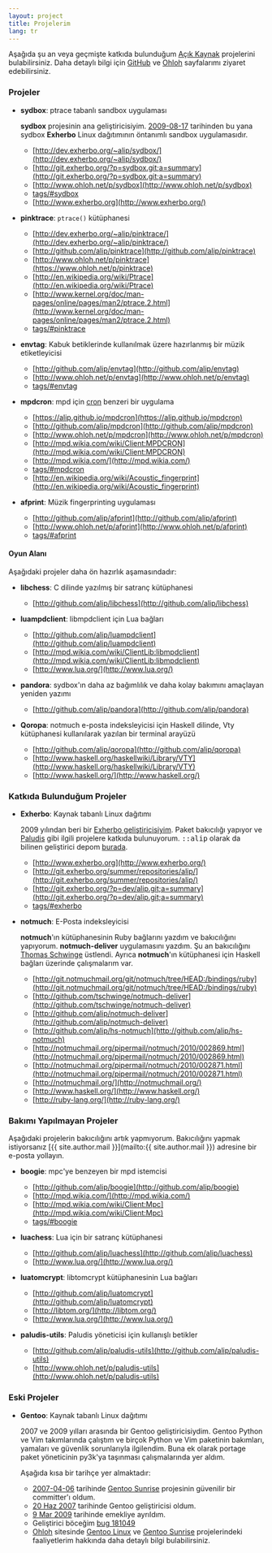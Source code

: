 ```yaml
---
layout: project
title: Projelerim
lang: tr
---
```


Aşağıda şu an veya geçmişte katkıda bulunduğum [Açık Kaynak](http://tr.wikipedia.org/wiki/A%C3%A7%C4%B1k_kaynak)
projelerini bulabilirsiniz. Daha detaylı bilgi için [GitHub](http://github.com/alip) ve
[Ohloh](http://www.ohloh.net/accounts/alip) sayfalarımı ziyaret edebilirsiniz.

### Projeler

* **sydbox**: ptrace tabanlı sandbox uygulaması

  **sydbox** projesinin ana geliştiricisiyim.
  [2009-08-17](http://git.pioto.org/gitweb/paludis.git/commit/dd0566f16e27f2110581234fe1c48a11d18a7d64)
  tarihinden bu yana sydbox **Exherbo** Linux dağıtımının öntanımlı sandbox uygulamasıdır.

  - [http://dev.exherbo.org/~alip/sydbox/](http://dev.exherbo.org/~alip/sydbox/)
  - [http://git.exherbo.org/?p=sydbox.git;a=summary](http://git.exherbo.org/?p=sydbox.git;a=summary)
  - [http://www.ohloh.net/p/sydbox](http://www.ohloh.net/p/sydbox)
  - [tags/#sydbox](/en/tags/#sydbox)
  - [http://www.exherbo.org](http://www.exherbo.org/)

* **pinktrace**: `ptrace()` kütüphanesi

  - [http://dev.exherbo.org/~alip/pinktrace/](http://dev.exherbo.org/~alip/pinktrace/)
  - [http://github.com/alip/pinktrace](http://github.com/alip/pinktrace)
  - [http://www.ohloh.net/p/pinktrace](https://www.ohloh.net/p/pinktrace)
  - [http://en.wikipedia.org/wiki/Ptrace](http://en.wikipedia.org/wiki/Ptrace)
  - [http://www.kernel.org/doc/man-pages/online/pages/man2/ptrace.2.html](http://www.kernel.org/doc/man-pages/online/pages/man2/ptrace.2.html)
  - [tags/#pinktrace](/en/tags/#pinktrace)

* **envtag**: Kabuk betiklerinde kullanılmak üzere hazırlanmış bir müzik etiketleyicisi

  - [http://github.com/alip/envtag](http://github.com/alip/envtag)
  - [http://www.ohloh.net/p/envtag](http://www.ohloh.net/p/envtag)
  - [tags/#envtag](/en/tags/#envtag)

* **mpdcron**: mpd için [cron](http://www.belgeler.org/man/man8/man8-cron.html) benzeri bir uygulama

  - [https://alip.github.io/mpdcron](https://alip.github.io/mpdcron)
  - [http://github.com/alip/mpdcron](http://github.com/alip/mpdcron)
  - [http://www.ohloh.net/p/mpdcron](http://www.ohloh.net/p/mpdcron)
  - [http://mpd.wikia.com/wiki/Client:MPDCRON](http://mpd.wikia.com/wiki/Client:MPDCRON)
  - [http://mpd.wikia.com/](http://mpd.wikia.com/)
  - [tags/#mpdcron](/en/tags/#mpdcron)
  - [http://en.wikipedia.org/wiki/Acoustic_fingerprint](http://en.wikipedia.org/wiki/Acoustic_fingerprint)

* **afprint**: Müzik fingerprinting uygulaması

  - [http://github.com/alip/afprint](http://github.com/alip/afprint)
  - [http://www.ohloh.net/p/afprint](http://www.ohloh.net/p/afprint)
  - [tags/#afprint](/en/tags/#afprint)

#### Oyun Alanı

Aşağıdaki projeler daha ön hazırlık aşamasındadır:

* **libchess**: C dilinde yazılmış bir satranç kütüphanesi

  - [http://github.com/alip/libchess](http://github.com/alip/libchess)

* **luampdclient**: libmpdclient için Lua bağları

  - [http://github.com/alip/luampdclient](http://github.com/alip/luampdclient)
  - [http://mpd.wikia.com/wiki/ClientLib:libmpdclient](http://mpd.wikia.com/wiki/ClientLib:libmpdclient)
  - [http://www.lua.org/](http://www.lua.org/)

* **pandora**: sydbox'ın daha az bağımlılık ve daha kolay bakımını amaçlayan yeniden yazımı

  - [http://github.com/alip/pandora](http://github.com/alip/pandora)

* **Qoropa**: notmuch e-posta indeksleyicisi için Haskell dilinde, Vty kütüphanesi kullanılarak yazılan bir terminal arayüzü

  - [http://github.com/alip/qoropa](http://github.com/alip/qoropa)
  - [http://www.haskell.org/haskellwiki/Library/VTY](http://www.haskell.org/haskellwiki/Library/VTY)
  - [http://www.haskell.org/](http://www.haskell.org/)

### Katkıda Bulunduğum Projeler

* **Exherbo**: Kaynak tabanlı Linux dağıtımı

  2009 yılından beri bir [Exherbo geliştiricisiyim](http://exherbo.org/developers.html).
  Paket bakıcılığı yapıyor ve [Paludis](http://paludis.pioto.org) gibi ilgili projelere katkıda
  bulunuyorum. <tt>::alip</tt> olarak da bilinen geliştirici depom
  [burada](http://git.exherbo.org/summer/repositories/alip/).

  - [http://www.exherbo.org](http://www.exherbo.org/)
  - [http://git.exherbo.org/summer/repositories/alip/](http://git.exherbo.org/summer/repositories/alip/)
  - [http://git.exherbo.org/?p=dev/alip.git;a=summary](http://git.exherbo.org/?p=dev/alip.git;a=summary)
  - [tags/#exherbo](/en/tags/#exherbo)

- **notmuch**: E-Posta indeksleyicisi

  **notmuch**'ın kütüphanesinin Ruby bağlarını yazdım ve bakıcılığını yapıyorum.
  **notmuch-deliver** uygulamasını yazdım. Şu an bakıcılığını [Thomas Schwinge](http://github.com/tschwinge) üstlendi.
  Ayrıca **notmuch**'ın kütüphanesi için Haskell bağları üzerinde çalışmalarım var.

  - [http://git.notmuchmail.org/git/notmuch/tree/HEAD:/bindings/ruby](http://git.notmuchmail.org/git/notmuch/tree/HEAD:/bindings/ruby)
  - [http://github.com/tschwinge/notmuch-deliver](http://github.com/tschwinge/notmuch-deliver)
  - [http://github.com/alip/notmuch-deliver](http://github.com/alip/notmuch-deliver)
  - [http://github.com/alip/hs-notmuch](http://github.com/alip/hs-notmuch)
  - [http://notmuchmail.org/pipermail/notmuch/2010/002869.html](http://notmuchmail.org/pipermail/notmuch/2010/002869.html)
  - [http://notmuchmail.org/pipermail/notmuch/2010/002871.html](http://notmuchmail.org/pipermail/notmuch/2010/002871.html)
  - [http://notmuchmail.org/](http://notmuchmail.org/)
  - [http://www.haskell.org/](http://www.haskell.org/)
  - [http://ruby-lang.org/](http://ruby-lang.org/)

### Bakımı Yapılmayan Projeler

Aşağıdaki projelerin bakıcılığını artık yapmıyorum. Bakıcılığını yapmak istiyorsanız
[{{ site.author.mail }}](mailto:{{ site.author.mail }}) adresine bir e-posta yollayın.

* **boogie**: mpc'ye benzeyen bir mpd istemcisi

  - [http://github.com/alip/boogie](http://github.com/alip/boogie)
  - [http://mpd.wikia.com/](http://mpd.wikia.com/)
  - [http://mpd.wikia.com/wiki/Client:Mpc](http://mpd.wikia.com/wiki/Client:Mpc)
  - [tags/#boogie](/en/tags/#boogie)

* **luachess**: Lua için bir satranç kütüphanesi

  - [http://github.com/alip/luachess](http://github.com/alip/luachess)
  - [http://www.lua.org/](http://www.lua.org/)

* **luatomcrypt**: libtomcrypt kütüphanesinin Lua bağları

  - [http://github.com/alip/luatomcrypt](http://github.com/alip/luatomcrypt)
  - [http://libtom.org/](http://libtom.org/)
  - [http://www.lua.org/](http://www.lua.org/)

* **paludis-utils**: Paludis yöneticisi için kullanışlı betikler

  - [http://github.com/alip/paludis-utils](http://github.com/alip/paludis-utils)
  - [http://www.ohloh.net/p/paludis-utils](http://www.ohloh.net/p/paludis-utils)

### Eski Projeler

* **Gentoo**: Kaynak tabanlı Linux dağıtımı

  2007 ve 2009 yılları arasında bir Gentoo geliştiricisiydim. Gentoo Python ve Vim takımlarında çalıştım ve
  birçok Python ve Vim paketinin bakımları, yamaları ve güvenlik sorunlarıyla ilgilendim. Buna ek olarak
  portage paket yöneticinin py3k'ya taşınması çalışmalarında yer aldım.

  Aşağıda kısa bir tarihçe yer almaktadır:

  - [2007-04-06](/2007/04/06/sun-is-rising/) tarihinde [Gentoo Sunrise](http://www.gentoo.org/proj/en/sunrise/)
    projesinin güvenilir bir committer'ı oldum.
  - [20 Haz 2007](http://archives.gentoo.org/gentoo-dev/msg_ed0fc21160f4f25241987b74c96a5c3b.xml) tarihinde Gentoo
    geliştiricisi oldum.
  - [9 Mar 2009](http://archives.gentoo.org/gentoo-dev/msg_1a33ec08ead9789511e43438974a5596.xml) tarihinde emekliye
    ayrıldım.
  - Geliştirici böceğim [bug 181049](http://bugs.gentoo.org/show_bug.cgi?id=181049)
  - [Ohloh](http://www.ohloh.net) sitesinde
    [Gentoo Linux](https://www.ohloh.net/p/gentoo/contributors/17141214499517)
    ve [Gentoo Sunrise](https://www.ohloh.net/p/Gentoo-Sunrise/contributors/69342247015101)
    projelerindeki faaliyetlerim hakkında daha detaylı bilgi bulabilirsiniz.
